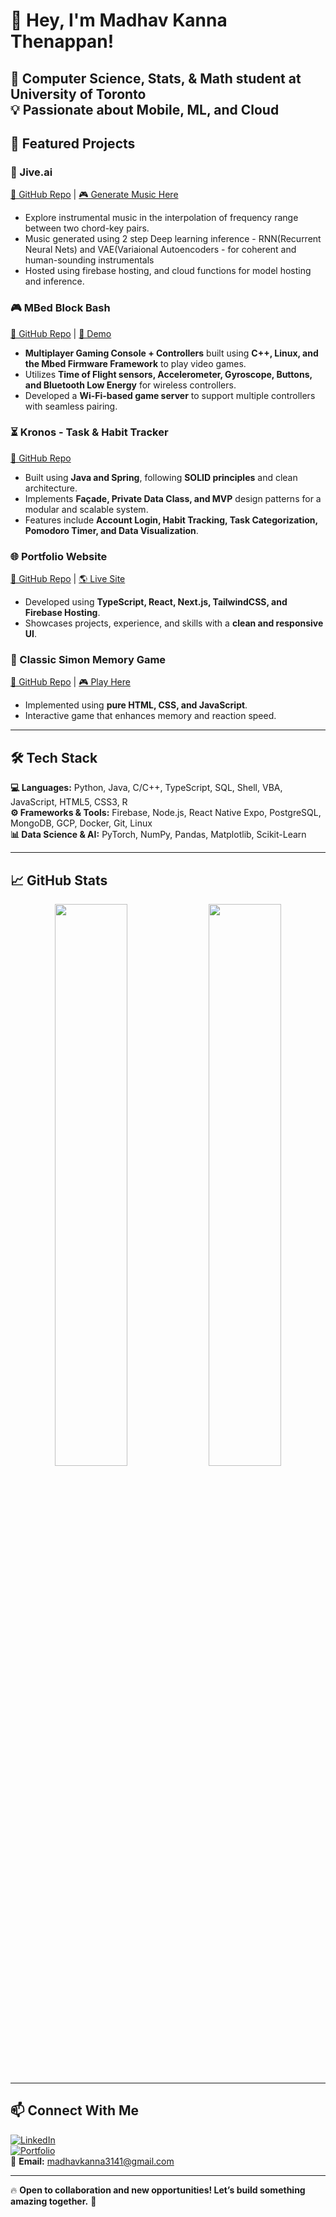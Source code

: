 # 👋 Hey, I'm Madhav Kanna Thenappan!

🚀 **Computer Science, Stats, & Math** student at **University of Toronto**  
💡 **Passionate about Mobile, ML, and Cloud**  
---

## 🌟 Featured Projects  
### 🎵 Jive.ai
[🔗 GitHub Repo](https://github.com/MadhavKanna/Jive.ai) | [🎮 Generate Music Here](https://jive-nsbe.firebaseapp.com)  
- Explore instrumental music in the interpolation of frequency range between two chord-key pairs.
- Music generated using 2 step Deep learning inference - RNN(Recurrent Neural Nets) and VAE(Variaional Autoencoders - for coherent and human-sounding instrumentals
- Hosted using firebase hosting, and cloud functions for model hosting and inference.

### 🎮 MBed Block Bash  
[🔗 GitHub Repo](https://github.com/MadhavKanna/mbed-block-bash) | [🎥 Demo](https://drive.google.com/file/d/1IO_CwTTaWIPtBEVNt1qmwazo2Qx913Tb/view?usp=sharing)  
- **Multiplayer Gaming Console + Controllers** built using **C++, Linux, and the Mbed Firmware Framework** to play video games.  
- Utilizes **Time of Flight sensors, Accelerometer, Gyroscope, Buttons, and Bluetooth Low Energy** for wireless controllers.  
- Developed a **Wi-Fi-based game server** to support multiple controllers with seamless pairing.  

### ⏳ Kronos - Task & Habit Tracker  
[🔗 GitHub Repo](https://github.com/CSC207-2022F-UofT/Kronos)  
- Built using **Java and Spring**, following **SOLID principles** and clean architecture.  
- Implements **Façade, Private Data Class, and MVP** design patterns for a modular and scalable system.  
- Features include **Account Login, Habit Tracking, Task Categorization, Pomodoro Timer, and Data Visualization**.  

### 🌐 Portfolio Website  
[🔗 GitHub Repo](https://github.com/MadhavKanna/portfolio-v2) | [🌎 Live Site](https://madhav-thenappan.com/)  
- Developed using **TypeScript, React, Next.js, TailwindCSS, and Firebase Hosting**.  
- Showcases projects, experience, and skills with a **clean and responsive UI**.  

### 🎵 Classic Simon Memory Game  
[🔗 GitHub Repo](https://github.com/MadhavKanna/Simon-Game) | [🎮 Play Here](https://madhavkanna.github.io/Simon-Game/)  
- Implemented using **pure HTML, CSS, and JavaScript**.  
- Interactive game that enhances memory and reaction speed.  

---

## 🛠 Tech Stack  

**💻 Languages:** Python, Java, C/C++, TypeScript, SQL, Shell, VBA, JavaScript, HTML5, CSS3, R  
**⚙️ Frameworks & Tools:** Firebase, Node.js, React Native Expo, PostgreSQL, MongoDB, GCP, Docker, Git, Linux  
**📊 Data Science & AI:** PyTorch, NumPy, Pandas, Matplotlib, Scikit-Learn  

---

## 📈 GitHub Stats  

<p align="center">  
  <img src="https://github-readme-streak-stats.herokuapp.com/?user=MadhavKanna&" width="48%" />  
  <img src="https://github-profile-summary-cards.vercel.app/api/cards/profile-details?username=MadhavKanna" width="48%" />  
</p>  

---

## 📫 Connect With Me  

[![LinkedIn](https://img.shields.io/badge/LinkedIn-MadhavKT-blue?style=flat-square&logo=linkedin)](https://linkedin.com/in/madhav-kt)  
[![Portfolio](https://img.shields.io/badge/Portfolio-MadhavThenappan.com-green?style=flat-square)](https://madhav-thenappan.com/)  
📧 **Email:** madhavkanna3141@gmail.com  

---

🔥 **Open to collaboration and new opportunities! Let’s build something amazing together.** 🚀
